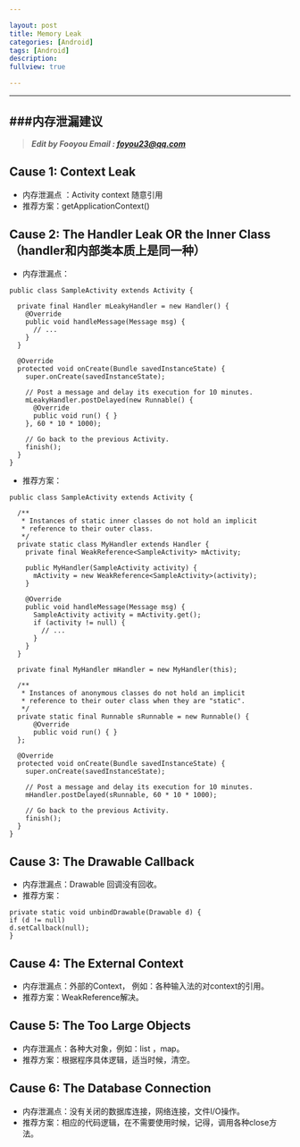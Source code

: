```yaml
---

layout: post
title: Memory Leak
categories: [Android]
tags: [Android]
description:
fullview: true

---
```


----------------------------------------------------------

###内存泄漏建议
--------------------------------


>  **_Edit by Fooyou Email : <foyou23@qq.com>_**


Cause 1: Context Leak
--------------------------

 - 内存泄漏点 ：Activity context 随意引用
 - 推荐方案：getApplicationContext()


Cause 2: The Handler Leak OR the Inner Class（handler和内部类本质上是同一种）
------------------------------------------------------
- 内存泄漏点：
```
public class SampleActivity extends Activity {
 
  private final Handler mLeakyHandler = new Handler() {
    @Override
    public void handleMessage(Message msg) {
      // ...
    }
  }
 
  @Override
  protected void onCreate(Bundle savedInstanceState) {
    super.onCreate(savedInstanceState);
 
    // Post a message and delay its execution for 10 minutes.
    mLeakyHandler.postDelayed(new Runnable() {
      @Override
      public void run() { }
    }, 60 * 10 * 1000);
 
    // Go back to the previous Activity.
    finish();
  }
}
```

-   推荐方案：
```
public class SampleActivity extends Activity {

  /**
   * Instances of static inner classes do not hold an implicit
   * reference to their outer class.
   */
  private static class MyHandler extends Handler {
    private final WeakReference<SampleActivity> mActivity;

    public MyHandler(SampleActivity activity) {
      mActivity = new WeakReference<SampleActivity>(activity);
    }

    @Override
    public void handleMessage(Message msg) {
      SampleActivity activity = mActivity.get();
      if (activity != null) {
        // ...
      }
    }
  }

  private final MyHandler mHandler = new MyHandler(this);

  /**
   * Instances of anonymous classes do not hold an implicit
   * reference to their outer class when they are "static".
   */
  private static final Runnable sRunnable = new Runnable() {
      @Override
      public void run() { }
  };

  @Override
  protected void onCreate(Bundle savedInstanceState) {
    super.onCreate(savedInstanceState);

    // Post a message and delay its execution for 10 minutes.
    mHandler.postDelayed(sRunnable, 60 * 10 * 1000);
    
    // Go back to the previous Activity.
    finish();
  }
}
```



Cause 3: The Drawable Callback
--------------------------------------
- 内存泄漏点：Drawable 回调没有回收。
- 推荐方案：
```
private static void unbindDrawable(Drawable d) {
if (d != null)
d.setCallback(null);
}
```

Cause 4: The External Context
------------------------------------
- 内存泄漏点：外部的Context， 例如：各种输入法的对context的引用。
- 推荐方案：WeakReference解决。

Cause 5: The Too Large Objects
-------------------------------------
- 内存泄漏点：各种大对象，例如：list ，map。
- 推荐方案：根据程序具体逻辑，适当时候，清空。

Cause 6: The Database Connection
-----------------------------------------
- 内存泄漏点：没有关闭的数据库连接，网络连接，文件I/O操作。
- 推荐方案：相应的代码逻辑，在不需要使用时候，记得，调用各种close方法。
